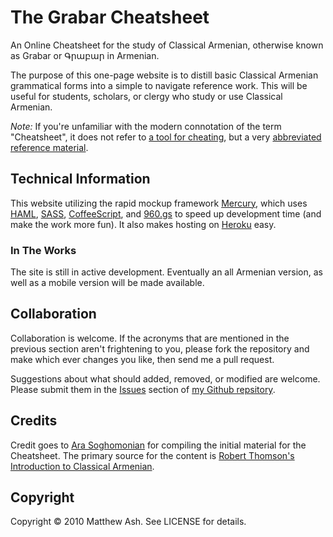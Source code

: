 The Grabar Cheatsheet
=====================

An Online Cheatsheet for the study of Classical Armenian, otherwise known as Grabar or Գրաբար in Armenian.

The purpose of this one-page website is to distill basic Classical Armenian grammatical forms into a simple to navigate reference work. This will be useful for students, scholars, or clergy who study or use Classical Armenian.

_Note:_ If you're unfamiliar with the modern connotation of the term "Cheatsheet", it does not refer to [a tool for cheating][1], but a very [abbreviated reference material][2].

Technical Information
---------------------
This website utilizing the rapid mockup framework [Mercury][3], which uses [HAML][4], [SASS][5], [CoffeeScript][6], and [960.gs][7] to speed up development time (and make the work more fun). It also makes hosting on [Heroku][8] easy.

### In The Works
The site is still in active development. Eventually an all Armenian version, as well as a mobile version will be made available.

Collaboration
-------------
Collaboration is welcome. If the acronyms that are mentioned in the previous section aren't frightening to you, please fork the repository and make which ever changes you like, then send me a pull request.

Suggestions about what should added, removed, or modified are welcome. Please submit them in the [Issues][9] section of [my Github repsitory][10].

Credits
-------
Credit goes to [Ara Soghomonian][11] for compiling the initial material for the Cheatsheet. The primary source for the content is [Robert Thomson's Introduction to Classical Armenian][12].

Copyright
---------
Copyright © 2010 Matthew Ash. See LICENSE for details.

[1]: http://www.wikihow.com/Cheat-Using-a-Cheat-Sheet
[2]: http://en.wikipedia.org/wiki/Cheat_sheet#As_reference_cards
[3]: http://mercury.heroku.com
[4]: http://haml-lang.com/
[5]: http://sass-lang.com/
[6]: http://jashkenas.github.com/coffee-script/
[7]: http://960.gs
[8]: http://heroku.com
[9]: http://github.com/mattash/The-Grabar-Cheatsheet/issues
[10]: http://github.com/mattash/The-Grabar-Cheatsheet
[11]: http://www.facebook.com/Rookie
[12]: http://www.amazon.com/Introduction-Classical-Armenian-Robert-Thomson/dp/0882060724